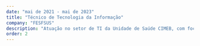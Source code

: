```yaml
---
date: "mai de 2021 - mai de 2023"
title: "Técnico de Tecnologia da Informação"
company: "FESFSUS"
description: "Atuação no setor de TI da Unidade de Saúde CIMEB, com foco em manutenção de hardware e redes, administração de sistemas (AGHUse, CadSUS, AFSESAB) e desenvolvimento de soluções em Python para otimização de processos internos."
order: 2
---
```

